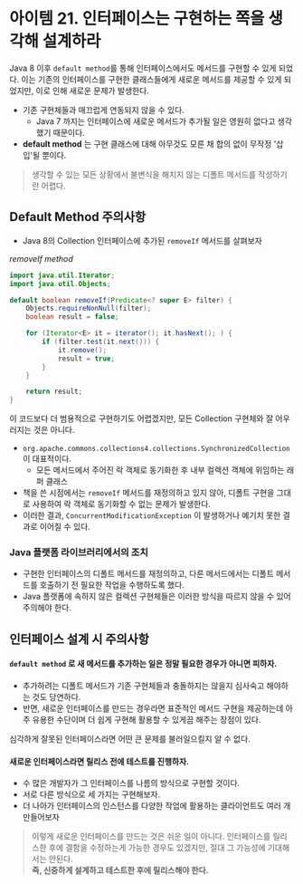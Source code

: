 # 아이템 21. 인터페이스는 구현하는 쪽을 생각해 설계하라

Java 8 이후 `default method`를 통해 인터페이스에서도 메서드를 구현할 수 있게 되었다. 이는 기존의 인터페이스를 구현한 클래스들에게 새로운 메서드를 제공할 수 있게 되었지만, 이로 인해 새로운
문제가
발생한다.

- 기존 구현체들과 매끄럽게 연동되지 않을 수 있다.
    - Java 7 까지는 인터페이스에 새로운 메서드가 추가될 일은 영원히 없다고 생각했기 때문이다.
- **default method** 는 구현 클래스에 대해 아무것도 모른 채 합의 없이 무작정 '삽입'될 뿐이다.

> 생각할 수 있는 모든 상황에서 불변식을 해치지 않는 디폴트 메서드를 작성하기란 어렵다.

## Default Method 주의사항

- Java 8의 Collection 인터페이스에 추가된 `removeIf` 메서드를 살펴보자

_removeIf method_

```java
import java.util.Iterator;
import java.util.Objects;

default boolean removeIf(Predicate<? super E> filter) {
    Objects.requireNonNull(filter);
    boolean result = false;

    for (Iterator<E> it = iterator(); it.hasNext(); ) {
        if (filter.test(it.next())) {
            it.remove();
            result = true;
        }
    }

    return result;
}
```

이 코드보다 더 범용적으로 구현하기도 어렵겠지만, 모든 Collection 구현체와 잘 어우러지는 것은 아니다.

- `org.apache.commons.collections4.collections.SynchronizedCollection` 이 대표적이다.
    - 모든 메서드에서 주어진 락 객체로 동기화한 후 내부 컬렉션 객체에 위임하는 래퍼 클래스
- 책을 쓴 시점에서는 `removeIf` 메서드를 재정의하고 있지 않아, 디폴트 구현을 그대로 사용하여 락 객체로 동기화할 수 없는 문제가 발생한다.
- 이러한 결과, `ConcurrentModificationException` 이 발생하거나 예기치 못한 결과로 이어질 수 있다.

### Java 플랫폼 라이브러리에서의 조치

- 구현한 인터페이스의 디폴트 메서드를 재정의하고, 다른 메서드에서는 디폴트 메서드를 호출하기 전 필요한 작업을 수행하도록 했다.
- Java 플랫폼에 속하지 않은 컬렉션 구현체들은 이러한 방식을 따르지 않을 수 있어 주의해야 한다.

## 인터페이스 설계 시 주의사항

#### `default method` 로 새 메서드를 추가하는 일은 정말 필요한 경우가 아니면 피하자.

- 추가하려는 디폴트 메서드가 기존 구현체들과 충돌하지는 않을지 심사숙고 해야하는 것도 당연하다.
- 반면, 새로운 인터페이스를 만드는 경우라면 표준적인 메서드 구현을 제공하는데 아주 유용한 수단이며 더 쉽게 구현해 활용할 수 있게끔 해주는 장점이 있다.

심각하게 잘못된 인터페이스라면 어떤 큰 문제를 불러일으킬지 알 수 없다.

#### 새로운 인터페이스라면 릴리스 전에 테스트를 진행하자.

- 수 많은 개발자가 그 인터페이스를 나름의 방식으로 구현할 것이다.
- 서로 다른 방식으로 세 가지는 구현해보자.
- 더 나아가 인터페이스의 인스턴스를 다양한 작업에 활용하는 클라이언트도 여러 개 만들어보자

> 이렇게 새로운 인터페이스를 만드는 것은 쉬운 일이 아니다. 인터페이스를 릴리스한 후에 결함을 수정하는게 가능한 경우도 있겠지만, 절대 그 가능성에 기대해서는 안된다.  
> **즉, 신중하게 설계하고 테스트한 후에 릴리스해야 한다.**